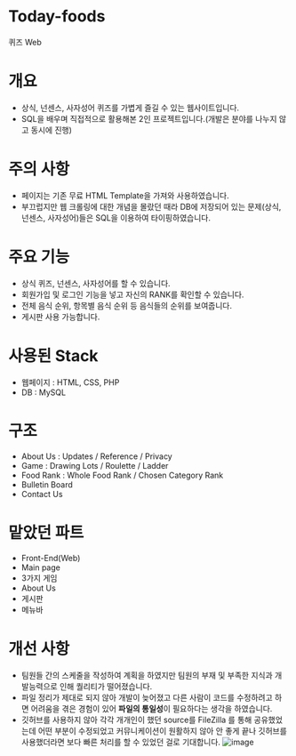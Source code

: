 # Today-foods
퀴즈 Web
# 개요
- 상식, 넌센스, 사자성어 퀴즈를 가볍게 즐길 수 있는 웹사이트입니다.
- SQL을 배우며 직접적으로 활용해본 2인 프로젝트입니다.(개발은 분야를 나누지 않고 동시에 진행)

# 주의 사항
- 페이지는 기존 무료 HTML Template을 가져와 사용하였습니다.
- 부끄럽지만 웹 크롤링에 대한 개념을 몰랐던 때라 DB에 저장되어 있는 문제(상식, 넌센스, 사자성어)들은 SQL을 이용하여 타이핑하였습니다.

# 주요 기능
- 상식 퀴즈, 넌센스, 사자성어를 할 수 있습니다.
- 회원가입 및 로그인 기능을 넣고 자신의 RANK를 확인할 수 있습니다.
- 전체 음식 순위, 항목별 음식 순위 등 음식들의 순위를 보여줍니다.
- 게시판 사용 가능합니다.

# 사용된 Stack
- 웹페이지 : HTML, CSS, PHP
- DB : MySQL

# 구조
- About Us : Updates / Reference / Privacy
- Game : Drawing Lots / Roulette / Ladder
- Food Rank : Whole Food Rank / Chosen Category Rank
- Bulletin Board
- Contact Us

# 맡았던 파트
- Front-End(Web)
- Main page
- 3가지 게임
- About Us
- 게시판
- 메뉴바

# 개선 사항
- 팀원들 간의 스케줄을 작성하여 계획을 하였지만 팀원의 부재 및 부족한 지식과 개발능력으로 인해 퀄리티가 떨어졌습니다.
- 파일 정리가 제대로 되지 않아 개발이 늦어졌고 다른 사람이 코드를 수정하려고 하면 어려움을 겪은 경험이 있어 **파일의 통일성**이 필요하다는 생각을 하였습니다.
- 깃허브를 사용하지 않아 각각 개개인이 했던 source를 FileZilla 를 통해 공유했었는데 어떤 부분이 수정되었고 커뮤니케이션이 원활하지 않아 안 좋게 끝나 깃허브를 사용했더라면 보다 빠른 처리를 할 수 있었던 걸로 기대합니다.
![image](https://user-images.githubusercontent.com/97735859/155311580-a0b48a38-8f9d-4b53-bd59-b041f4c913b7.png)
